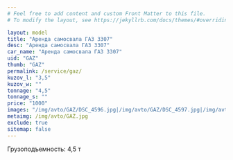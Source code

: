 ```yaml
---
# Feel free to add content and custom Front Matter to this file.
# To modify the layout, see https://jekyllrb.com/docs/themes/#overriding-theme-defaults

layout: model
title: "Аренда самосвала ГАЗ 3307"
desc: "Аренда самосвала ГАЗ 3307"
car_name: "Аренда самосвала ГАЗ 3307"
uid: "GAZ"
thumb: "GAZ"
permalink: /service/gaz/
kuzov_l: "3,5"
kuzov_w: ""
tonnage: "4,5"
tonnage_s: ""
price: "1000"
images: "/img/avto/GAZ/DSC_4596.jpg|/img/avto/GAZ/DSC_4597.jpg|/img/avto/GAZ/DSC_4598.jpg"
metaimg: /img/avto/GAZ.jpg
exclude: true
sitemap: false
---
```


Грузоподъемность: 4,5 т  
